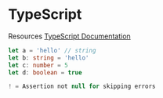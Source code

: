# TypeScript
Resources
[TypeScript Documentation](https://www.typescriptlang.org/docs/)
```typescript
let a = 'hello' // string
let b: string = 'hello'
let c: number = 5
let d: boolean = true

! = Assertion not null for skipping errors
```
